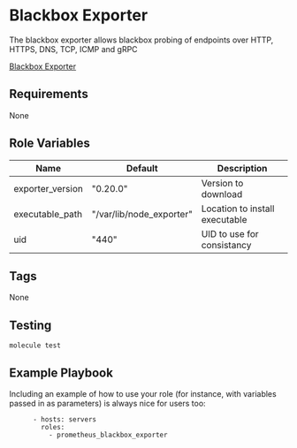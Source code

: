 Blackbox Exporter
=========
The blackbox exporter allows blackbox probing of endpoints over HTTP, HTTPS, DNS, TCP, ICMP and gRPC

[Blackbox Exporter](https://github.com/prometheus/blackbox_exporter)

Requirements
------------

None 

Role Variables
--------------

| Name                  | Default                  | Description                                    |
| --------------------- | ------------------------ | ---------------------------------------------- |
| exporter_version      | "0.20.0"                 | Version to download                            |
| executable_path       | "/var/lib/node_exporter" | Location to install executable                 |
| uid                   | "440"                    | UID to use for consistancy                     |

Tags
--------------

None

Testing
--------------

`molecule test`

Example Playbook
----------------

Including an example of how to use your role (for instance, with variables passed in as parameters) is always nice for users too:
```
      - hosts: servers
        roles:
          - prometheus_blackbox_exporter
```
